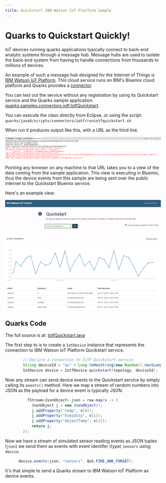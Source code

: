 ```yaml
---
title: Quickstart IBM Watson IoT Platform Sample
---
```


# Quarks to Quickstart Quickly!

IoT devices running quarks applications typically connect to back-end analytic systems through a message hub.
Message hubs are used to isolate the back-end system from having to handle connections from thousands to millions of devices.

An example of such a message hub designed for the Internet of Things is
[IBM Watson IoT Platform](https://internetofthings.ibmcloud.com/). This cloud service runs on IBM's Bluemix cloud platform
and Quarks provides a [connector](http://quarks-edge.github.io/quarks/docs/javadoc/index.html?quarks/connectors/iotf/IotfDevice.html).

You can test out the service without any registration by using its Quickstart service and the Quarks sample application:
[quarks.samples.connectors.iotf.IotfQuickstart](http://quarks-edge.github.io/quarks/docs/javadoc/index.html?quarks/samples/connectors/iotf/IotfQuickstart.html).

You can execute the class directly from Eclipse, or using the script: `quarks/java8/scripts/connectors/iotf/runiotfquickstart.sh`

When run it produces output like this, with a URL as the third line.

<img border="0" alt="Quickstart sample output" src="images/Quickstart_device.png">

Pointing any browser on any machine to that URL takes you to a view of the data coming from the sample application.
This view is executing in Bluemix, thus the device events from this sample are being sent over the public internet
to the Quickstart Bluemix service.

Here's an example view:

<img border="0" alt="Quickstart service output" src="images/Quickstart.png">

## Quarks Code

The full source is at:
[IotfQuickstart.java](https://github.com/quarks-edge/quarks/blob/master/samples/connectors/src/main/java/quarks/samples/connectors/iotf/IotfQuickstart.java)

The first step to is to create a `IotDevice` instance that represents the connection to IBM Watson IoT Platform Qucikstart service.

```java
        // Declare a connection to IoTF Quickstart service
        String deviceId = "qs" + Long.toHexString(new Random().nextLong());
        IotDevice device = IotfDevice.quickstart(topology, deviceId);
```

Now any stream can send device events to the Quickstart service by simply calling its `events()` method.
Here we map a stream of random numbers into JSON as the payload for a device event is typically JSON.

```java
          TStream<JsonObject> json = raw.map(v -> {
            JsonObject j = new JsonObject();
            j.addProperty("temp", v[0]);
            j.addProperty("humidity", v[1]);
            j.addProperty("objectTemp", v[2]);
            return j;
        });
```
  
  Now we have a stream of simulated sensor reading events as JSON tuples (`json`) we send them as events with event identifer (type) `sensors`  using `device`.
  
```java
      device.events(json, "sensors", QoS.FIRE_AND_FORGET);
```

It's that simple to send a Quarks stream to IBM Watson IoT Platform as device events.
